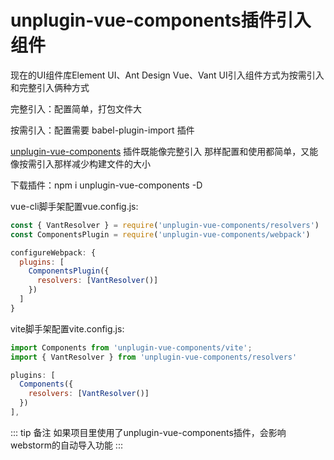 # unplugin-vue-components插件引入组件

现在的UI组件库Element UI、Ant Design Vue、Vant UI引入组件方式为按需引入和完整引入俩种方式

完整引入：配置简单，打包文件大

按需引入：配置需要 babel-plugin-import 插件

[unplugin-vue-components](https://github.com/antfu/unplugin-vue-components) 插件既能像完整引入 
那样配置和使用都简单，又能像按需引入那样减少构建文件的大小

下载插件：npm i unplugin-vue-components -D

vue-cli脚手架配置vue.config.js:

```js
const { VantResolver } = require('unplugin-vue-components/resolvers')
const ComponentsPlugin = require('unplugin-vue-components/webpack')

configureWebpack: {
  plugins: [
    ComponentsPlugin({
      resolvers: [VantResolver()]
    })
  ]
}
```

vite脚手架配置vite.config.js:

```js
import Components from 'unplugin-vue-components/vite';
import { VantResolver } from 'unplugin-vue-components/resolvers'

plugins: [
  Components({
    resolvers: [VantResolver()]
  })
],
```

::: tip 备注
如果项目里使用了unplugin-vue-components插件，会影响webstorm的自动导入功能
:::
